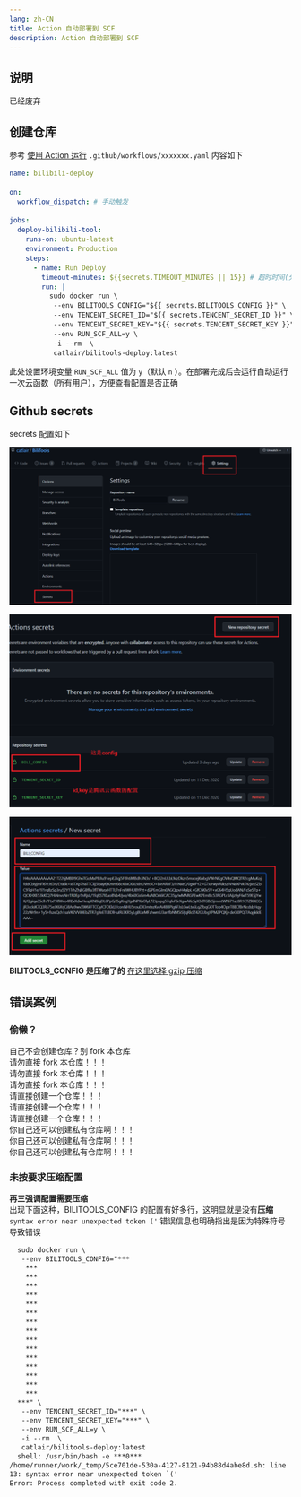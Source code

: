 ```yaml
---
lang: zh-CN
title: Action 自动部署到 SCF
description: Action 自动部署到 SCF
---
```


## 说明

已经废弃<Badge type="warning" text="警告" vertical="top" />

## 创建仓库

参考 [使用 Action 运行](./github_action.md)
`.github/workflows/xxxxxxx.yaml` 内容如下

```yaml
name: bilibili-deploy

on:
  workflow_dispatch: # 手动触发

jobs:
  deploy-bilibili-tool:
    runs-on: ubuntu-latest
    environment: Production
    steps:
      - name: Run Deploy
        timeout-minutes: ${{secrets.TIMEOUT_MINUTES || 15}} # 超时时间(分钟)
        run: |
          sudo docker run \
           --env BILITOOLS_CONFIG="${{ secrets.BILITOOLS_CONFIG }}" \
           --env TENCENT_SECRET_ID="${{ secrets.TENCENT_SECRET_ID }}" \
           --env TENCENT_SECRET_KEY="${{ secrets.TENCENT_SECRET_KEY }}" \
           --env RUN_SCF_ALL=y \
           -i --rm  \
           catlair/bilitools-deploy:latest
```

此处设置环境变量 `RUN_SCF_ALL` 值为 `y`（默认 `n` ）。在部署完成后会运行自动运行一次云函数（所有用户），方便查看配置是否正确

## Github secrets

secrets 配置如下

![setting](/images/119254819-25c04b80-bbeb-11eb-9aec-67977eb7ddba.png)

![setting-new](/images/119254821-2822a580-bbeb-11eb-8b41-fd5bbac584fc.png)

![setting-new-2](/images/119254825-29ec6900-bbeb-11eb-9bea-22b08d402916.png)

**BILITOOLS_CONFIG 是压缩了的** [在这里选择 gzip 压缩](https://www.baidufe.com/fehelper/en-decode/index.html)

## 错误案例

### 偷懒？

自己不会创建仓库？别 fork 本仓库  
请勿直接 fork 本仓库！！！  
请勿直接 fork 本仓库！！！  
请勿直接 fork 本仓库！！！  
请直接创建一个仓库！！！  
请直接创建一个仓库！！！  
请直接创建一个仓库！！！  
你自己还可以创建私有仓库啊！！！  
你自己还可以创建私有仓库啊！！！  
你自己还可以创建私有仓库啊！！！

### 未按要求压缩配置

**再三强调配置需要压缩**  
出现下面这种，BILITOOLS_CONFIG 的配置有好多行，这明显就是没有**压缩**  
`syntax error near unexpected token ('` 错误信息也明确指出是因为特殊符号导致错误

```text
  sudo docker run \
   --env BILITOOLS_CONFIG="***
    ***
    ***
    ***
    ***
    ***
    ***
    ***
    ***
    ***
    ***
    ***
    ***
    ***
    ***
    ***
  ***" \
   --env TENCENT_SECRET_ID="***" \
   --env TENCENT_SECRET_KEY="***" \
   --env RUN_SCF_ALL=y \
   -i --rm  \
   catlair/bilitools-deploy:latest
  shell: /usr/bin/bash -e ***0***
/home/runner/work/_temp/5ce701de-530a-4127-8121-94b88d4abe8d.sh: line 13: syntax error near unexpected token `('
Error: Process completed with exit code 2.
```
